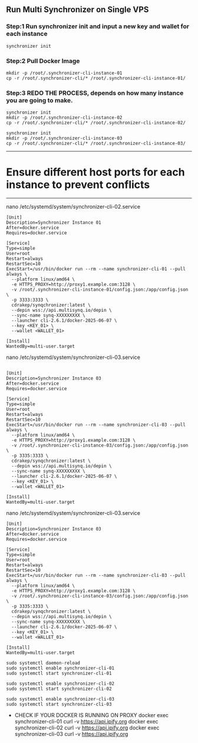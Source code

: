 ## Run Multi Synchronizer on Single VPS

### Step:1 Run synchronizer init and input a **new key and wallet** for each instance
```
synchronizer init
```
### Step:2 Pull Docker Image
```
mkdir -p /root/.synchronizer-cli-instance-01
cp -r /root/.synchronizer-cli/* /root/.synchronizer-cli-instance-01/
```
### Step:3 REDO THE PROCESS, depends on how many instance you are going to make. 
```
synchronizer init
mkdir -p /root/.synchronizer-cli-instance-02
cp -r /root/.synchronizer-cli/* /root/.synchronizer-cli-instance-02/

synchronizer init
mkdir -p /root/.synchronizer-cli-instance-03
cp -r /root/.synchronizer-cli/* /root/.synchronizer-cli-instance-03/
```

----------------------------------------------------------
# Ensure different host ports for each instance to prevent conflicts
----------------------------------------------------------

nano /etc/systemd/system/synchronizer-cli-02.service
```
[Unit]
Description=Synchronizer Instance 01
After=docker.service
Requires=docker.service

[Service]
Type=simple
User=root
Restart=always
RestartSec=10
ExecStart=/usr/bin/docker run --rm --name synchronizer-cli-01 --pull always \
  --platform linux/amd64 \
  -e HTTPS_PROXY=http://proxy1.example.com:3128 \
  -v /root/.synchronizer-cli-instance-01/config.json:/app/config.json \
  -p 3333:3333 \
  cdrakep/synqchronizer:latest \
  --depin wss://api.multisynq.io/depin \
  --sync-name synq-XXXXXXXXX \
  --launcher cli-2.6.1/docker-2025-06-07 \
  --key <KEY_01> \
  --wallet <WALLET_01>

[Install]
WantedBy=multi-user.target
```


nano /etc/systemd/system/synchronizer-cli-03.service
```

[Unit]
Description=Synchronizer Instance 03
After=docker.service
Requires=docker.service

[Service]
Type=simple
User=root
Restart=always
RestartSec=10
ExecStart=/usr/bin/docker run --rm --name synchronizer-cli-03 --pull always \
  --platform linux/amd64 \
  -e HTTPS_PROXY=http://proxy1.example.com:3128 \
  -v /root/.synchronizer-cli-instance-03/config.json:/app/config.json \
  -p 3335:3333 \
  cdrakep/synqchronizer:latest \
  --depin wss://api.multisynq.io/depin \
  --sync-name synq-XXXXXXXXX \
  --launcher cli-2.6.1/docker-2025-06-07 \
  --key <KEY_01> \
  --wallet <WALLET_01>

[Install]
WantedBy=multi-user.target
```

nano /etc/systemd/system/synchronizer-cli-03.service

```
[Unit]
Description=Synchronizer Instance 03
After=docker.service
Requires=docker.service

[Service]
Type=simple
User=root
Restart=always
RestartSec=10
ExecStart=/usr/bin/docker run --rm --name synchronizer-cli-03 --pull always \
  --platform linux/amd64 \
  -e HTTPS_PROXY=http://proxy1.example.com:3128 \
  -v /root/.synchronizer-cli-instance-03/config.json:/app/config.json \
  -p 3335:3333 \
  cdrakep/synqchronizer:latest \
  --depin wss://api.multisynq.io/depin \
  --sync-name synq-XXXXXXXXX \
  --launcher cli-2.6.1/docker-2025-06-07 \
  --key <KEY_01> \
  --wallet <WALLET_01>

[Install]
WantedBy=multi-user.target
```

```
sudo systemctl daemon-reload
sudo systemctl enable synchronizer-cli-01
sudo systemctl start synchronizer-cli-01
```

```
sudo systemctl enable synchronizer-cli-02
sudo systemctl start synchronizer-cli-02
```

```
sudo systemctl enable synchronizer-cli-03
sudo systemctl start synchronizer-cli-03
```


- CHECK IF YOUR DOCKER IS RUNNING ON PROXY
docker exec synchronizer-cli-01 curl -v https://api.ipify.org
docker exec synchronizer-cli-02 curl -v https://api.ipify.org
docker exec synchronizer-cli-03 curl -v https://api.ipify.org
